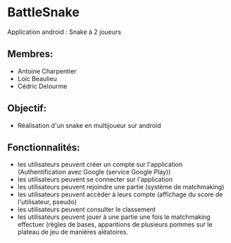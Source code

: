 # BattleSnake
Application android : Snake à 2 joueurs

## Membres:
- Antoine Charpentier
- Loïc Beaulieu
- Cédric Delourme

## Objectif:
- Réalisation d'un snake en multijoueur sur android

## Fonctionnalités:
- les utilisateurs peuvent créer un compte sur l'application (Authentification avec Google (service Google Play))
- les utilisateurs peuvent se connecter sur l'application
- les utilisateurs peuvent rejoindre une partie (système de matchmaking)
- les utilisateurs peuvent accèder à leurs compte (affichage du score de l'utilisateur, pseudo)
- les utilisateurs peuvent consulter le classement
- les utilisateurs peuvent jouer à une partie une fois le matchmaking effectuer (règles de bases, apparitions de plusieurs pommes sur le plateau de jeu de manières aléatoires.
